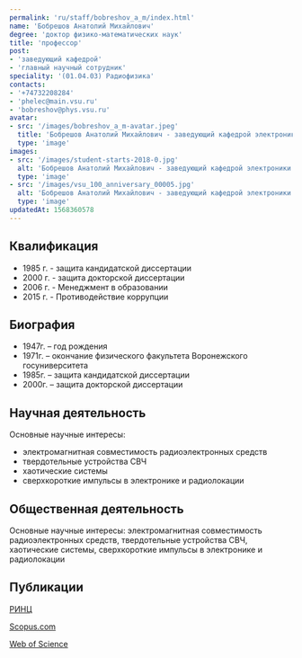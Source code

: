 ```yaml
---
permalink: 'ru/staff/bobreshov_a_m/index.html'
name: 'Бобрешов Анатолий Михайлович'
degree: 'доктор физико-математических наук'
title: 'профессор'
post:
- 'заведующий кафедрой'
- 'главный научный сотрудник'
speciality: '(01.04.03) Радиофизика'
contacts:
- '+74732208284'
- 'phelec@main.vsu.ru'
- 'bobreshov@phys.vsu.ru'
avatar:
- src: '/images/bobreshov_a_m-avatar.jpeg'
  title: 'Бобрешов Анатолий Михайлович - заведующий кафедрой электроники'
  type: 'image'
images:
- src: '/images/student-starts-2018-0.jpg'
  alt: 'Бобрешов Анатолий Михайлович - заведующий кафедрой электроники - Студенческие старты'
  type: 'image'
- src: '/images/vsu_100_anniversary_00005.jpg'
  alt: 'Бобрешов Анатолий Михайлович - заведующий кафедрой электроники - Встреча выпускников'
  type: 'image'
updatedAt: 1568360578
---
```

## Квалификация

- 1985 г. - защита кандидатской диссертации
- 2000 г. - защита докторской диссертации
- 2006 г. - Менеджмент в образовании
- 2015 г. - Противодействие коррупции

## Биография

- 1947г. – год рождения
- 1971г. – окончание физического факультета Воронежского госуниверситета
- 1985г. – защита кандидатской диссертации
- 2000г. – защита докторской диссертации

## Научная деятельность

Основные научные интересы:

- электромагнитная совместимость радиоэлектронных средств
- твердотельные устройства СВЧ
- хаотические системы
- сверхкороткие импульсы в электронике и радиолокации

## Общественная деятельность

Основные научные интересы: электромагнитная совместимость радиоэлектронных средств, твердотельные устройства СВЧ, хаотические системы, сверхкороткие импульсы в электронике и радиолокации

## Публикации

[РИНЦ](https://elibrary.ru/author_items.asp?authorid=197589&pubrole=100&show_refs=1&show_option=0)

[Scopus.com](https://www.scopus.com/authid/detail.uri?origin=resultslist&authorId=6508083676&zone=)

[Web of Science](http://apps.webofknowledge.com/OneClickSearchNoHistory.do?product=WOS&search_mode=OneClickSearchNoHistory&qid=4&SID=D4uNknDvKv4H1tiAy8c&needRegisterQuery=no&field=AU&value=Bobreshov,%20AM&from_dais=yes)
